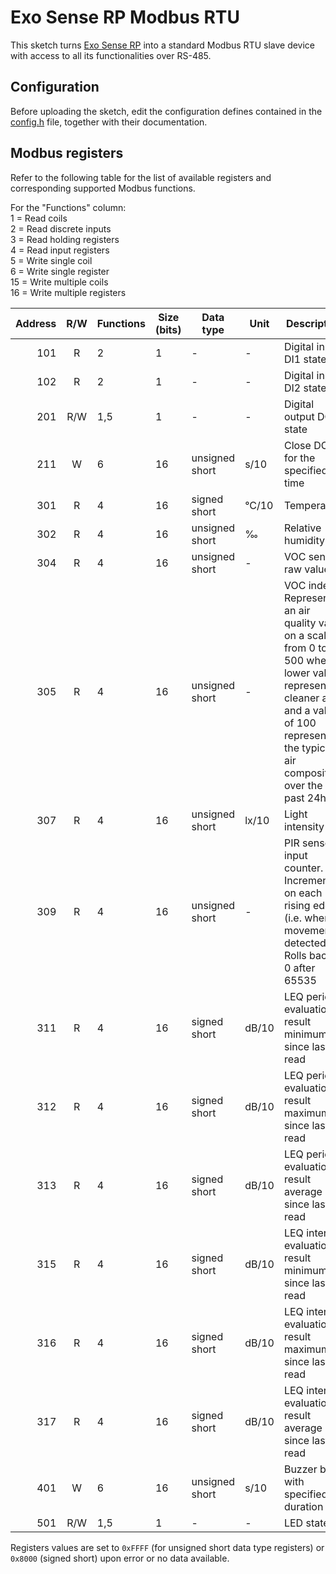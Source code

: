 # Exo Sense RP Modbus RTU

This sketch turns [Exo Sense RP](https://www.sferalabs.cc/product/exo-sense-rp/) into a standard Modbus RTU slave device with access to all its functionalities over RS-485.

## Configuration

Before uploading the sketch, edit the configuration defines contained in the [config.h](config.h) file, together with their documentation.

## Modbus registers

Refer to the following table for the list of available registers and corresponding supported Modbus functions.

For the "Functions" column:    
1 = Read coils    
2 = Read discrete inputs    
3 = Read holding registers    
4 = Read input registers    
5 = Write single coil    
6 = Write single register    
15 = Write multiple coils    
16 = Write multiple registers    

|Address|R/W|Functions|Size (bits)|Data type|Unit|Description|
|------:|:-:|---------|----|---------|----|-----------|
|101|R|2|1|-|-|Digital input DI1 state|
|102|R|2|1|-|-|Digital input DI2 state|
|201|R/W|1,5|1|-|-|Digital output DO1 state|
|211|W|6|16|unsigned short|s/10|Close DO1 for the specified time|
|301|R|4|16|signed short|&deg;C/10|Temperature|
|302|R|4|16|unsigned short|&permil;|Relative humidity|
|304|R|4|16|unsigned short|-|VOC sensor raw value|
|305|R|4|16|unsigned short|-|VOC index. Represents an air quality value on a scale from 0 to 500 where a lower value represents cleaner air and a value of 100 represents the typical air composition over the past 24h|
|307|R|4|16|unsigned short|lx/10|Light intensity|
|309|R|4|16|unsigned short|-|PIR sensor input counter. Incremented on each rising edge (i.e. when movement is detected). Rolls back to 0 after 65535|
|311|R|4|16|signed short|dB/10|LEQ period evaluation result minimum since last read|
|312|R|4|16|signed short|dB/10|LEQ period evaluation result maximum since last read|
|313|R|4|16|signed short|dB/10|LEQ period evaluation result average since last read|
|315|R|4|16|signed short|dB/10|LEQ interval evaluation result minimum since last read|
|316|R|4|16|signed short|dB/10|LEQ interval evaluation result maximum since last read|
|317|R|4|16|signed short|dB/10|LEQ interval evaluation result average since last read|
|401|W|6|16|unsigned short|s/10|Buzzer beep with specified duration|
|501|R/W|1,5|1|-|-|LED state|

Registers values are set to `0xFFFF` (for unsigned short data type registers) or `0x8000` (signed short) upon error or no data available.
